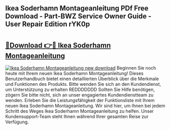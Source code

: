 ## Ikea Soderhamn Montageanleitung PDf Free Download - Part-BWZ Service Owner Guide - User Repair Edition rYK0p

# <h2><a href="http://df7rtrm.blite.top/?on=Ikea+Soderhamn+Montageanleitung">🔗Download 👉🔴 Ikea Soderhamn Montageanleitung</a></h2>

[![Ikea Soderhamn Montageanleitung new download](https://i.imgur.com/lujVjoI.png)](http://df7rtrm.blite.top/?on=Ikea+Soderhamn+Montageanleitung)
Beginnen Sie noch heute mit Ihrem neuen Ikea Soderhamn Montageanleitung! Dieses Benutzerhandbuch bietet einen detaillierten Überblick über die Merkmale und Funktionen des Produkts. Bitte wenden Sie sich an den Kundendienst, um Unterstützung zu erhalten REDDDDDDD Sollten Sie Hilfe benötigen, zögern Sie bitte nicht, sich an unser engagiertes Kundendienstteam zu wenden. Erleben Sie die Leistungsfähigkeit der Funktionsliste mit Ihrem neuen Ikea Soderhamn Montageanleitung. Wir sind hier, um Ihnen bei jedem Schritt des Weges Ikea Soderhamn Montageanleitung zu helfen. Unser Kundensupport-Team steht Ihnen während Ihrer gesamten Reise zur Verfügung.
